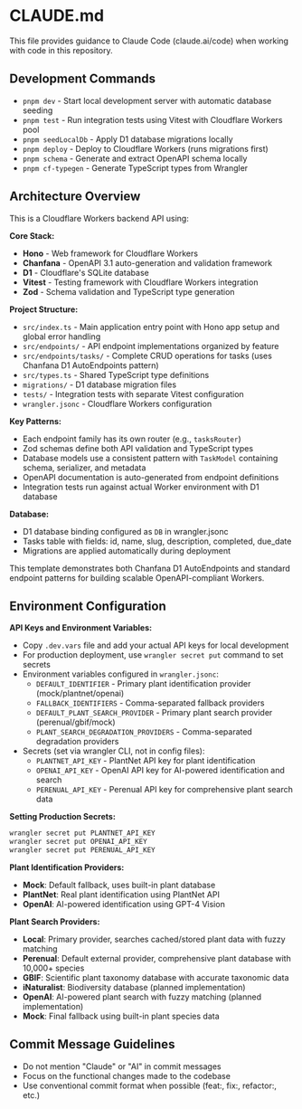 # CLAUDE.md

This file provides guidance to Claude Code (claude.ai/code) when working with code in this repository.

## Development Commands

- `pnpm dev` - Start local development server with automatic database seeding
- `pnpm test` - Run integration tests using Vitest with Cloudflare Workers pool
- `pnpm seedLocalDb` - Apply D1 database migrations locally
- `pnpm deploy` - Deploy to Cloudflare Workers (runs migrations first)
- `pnpm schema` - Generate and extract OpenAPI schema locally
- `pnpm cf-typegen` - Generate TypeScript types from Wrangler

## Architecture Overview

This is a Cloudflare Workers backend API using:

**Core Stack:**
- **Hono** - Web framework for Cloudflare Workers
- **Chanfana** - OpenAPI 3.1 auto-generation and validation framework
- **D1** - Cloudflare's SQLite database
- **Vitest** - Testing framework with Cloudflare Workers integration
- **Zod** - Schema validation and TypeScript type generation

**Project Structure:**
- `src/index.ts` - Main application entry point with Hono app setup and global error handling
- `src/endpoints/` - API endpoint implementations organized by feature
- `src/endpoints/tasks/` - Complete CRUD operations for tasks (uses Chanfana D1 AutoEndpoints pattern)
- `src/types.ts` - Shared TypeScript type definitions
- `migrations/` - D1 database migration files
- `tests/` - Integration tests with separate Vitest configuration
- `wrangler.jsonc` - Cloudflare Workers configuration

**Key Patterns:**
- Each endpoint family has its own router (e.g., `tasksRouter`)
- Zod schemas define both API validation and TypeScript types
- Database models use a consistent pattern with `TaskModel` containing schema, serializer, and metadata
- OpenAPI documentation is auto-generated from endpoint definitions
- Integration tests run against actual Worker environment with D1 database

**Database:**
- D1 database binding configured as `DB` in wrangler.jsonc
- Tasks table with fields: id, name, slug, description, completed, due_date
- Migrations are applied automatically during deployment

This template demonstrates both Chanfana D1 AutoEndpoints and standard endpoint patterns for building scalable OpenAPI-compliant Workers.

## Environment Configuration

**API Keys and Environment Variables:**
- Copy `.dev.vars` file and add your actual API keys for local development
- For production deployment, use `wrangler secret put` command to set secrets
- Environment variables configured in `wrangler.jsonc`:
  - `DEFAULT_IDENTIFIER` - Primary plant identification provider (mock/plantnet/openai)
  - `FALLBACK_IDENTIFIERS` - Comma-separated fallback providers
  - `DEFAULT_PLANT_SEARCH_PROVIDER` - Primary plant search provider (perenual/gbif/mock)
  - `PLANT_SEARCH_DEGRADATION_PROVIDERS` - Comma-separated degradation providers
- Secrets (set via wrangler CLI, not in config files):
  - `PLANTNET_API_KEY` - PlantNet API key for plant identification
  - `OPENAI_API_KEY` - OpenAI API key for AI-powered identification and search
  - `PERENUAL_API_KEY` - Perenual API key for comprehensive plant search data

**Setting Production Secrets:**
```bash
wrangler secret put PLANTNET_API_KEY
wrangler secret put OPENAI_API_KEY
wrangler secret put PERENUAL_API_KEY
```

**Plant Identification Providers:**
- **Mock**: Default fallback, uses built-in plant database
- **PlantNet**: Real plant identification using PlantNet API
- **OpenAI**: AI-powered identification using GPT-4 Vision

**Plant Search Providers:**
- **Local**: Primary provider, searches cached/stored plant data with fuzzy matching
- **Perenual**: Default external provider, comprehensive plant database with 10,000+ species
- **GBIF**: Scientific plant taxonomy database with accurate taxonomic data
- **iNaturalist**: Biodiversity database (planned implementation)
- **OpenAI**: AI-powered plant search with fuzzy matching (planned implementation)
- **Mock**: Final fallback using built-in plant species data

## Commit Message Guidelines

- Do not mention "Claude" or "AI" in commit messages
- Focus on the functional changes made to the codebase
- Use conventional commit format when possible (feat:, fix:, refactor:, etc.)